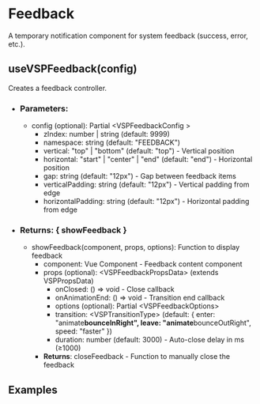 # Feedback

A temporary notification component for system feedback (success, error, etc.).

## useVSPFeedback(config)

Creates a feedback controller.

- ### Parameters:
  - config (optional): Partial \<VSPFeedbackConfig \>
    - zIndex: number | string (default: 9999)
    - namespace: string (default: "FEEDBACK")
    - vertical: "top" | "bottom" (default: "top") - Vertical position
    - horizontal: "start" | "center" | "end" (default: "end") - Horizontal position
    - gap: string (default: "12px") - Gap between feedback items
    - verticalPadding: string (default: "12px") - Vertical padding from edge
    - horizontalPadding: string (default: "12px") - Horizontal padding from edge
- ### Returns: \{ showFeedback \}
  - showFeedback(component, props, options): Function to display feedback
    - component: Vue Component - Feedback content component
    - props (optional): \<VSPFeedbackPropsData\> (extends VSPPropsData)
      - onClosed: () => void - Close callback
      - onAnimationEnd: () => void - Transition end callback
      - options (optional): Partial \<VSPFeedbackOptions\>
      - transition: \<VSPTransitionType\> (default: \{ enter: "animate**bounceInRight", leave: "animate**bounceOutRight", speed: "faster" \})
      - duration: number (default: 3000) - Auto-close delay in ms (≥1000)
    - **Returns**: closeFeedback - Function to manually close the feedback

## Examples

<DemoPreview dir="demos/feedback" />
